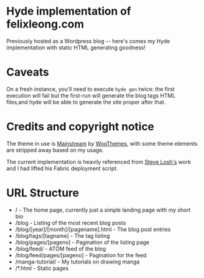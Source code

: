 # Hyde implementation of felixleong.comPreviously hosted as a Wordpress blog -- here's comes my Hyde implementation with static HTML generating goodness!# CaveatsOn a fresh instance, you'll need to execute `hyde gen` twice: the first execution will fail but the first-run will generate the blog tags HTML files,and hyde will be able to generate the site proper after that. # Credits and copyright noticeThe theme in use is [Mainstream](http://www.woothemes.com/2009/07/mainstream/) by [WooThemes](http://www.woothemes.com/), with some theme elements are stripped away based on my usage.  The current implementation is heavily referenced from [Steve Losh's](http://stevelosh.com/) work and I had lifted his Fabric deployment script.# URL Structure- / - The home page, currently just a simple landing page with my short bio- /blog - Listing of the most recent blog posts- /blog/[year]/[month]/[pagename].html - The blog post entries- /blog/tags/[tagname] - The tag listing- /blog/pages/[pageno] - Pagination of the listing page- /blog/feed/ - ATOM feed of the blog- /blog/feed/pages/[pageno] - Pagination for the feed- /manga-tutorial/ - My tutorials on drawing manga- /\*.html - Static pages